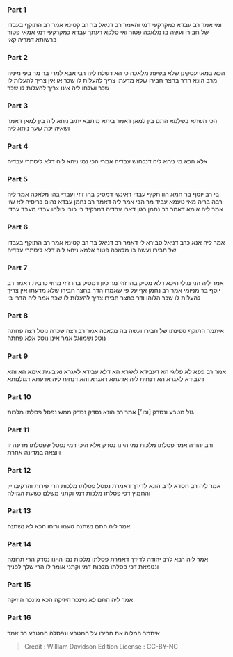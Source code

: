
### Part 1
ומי אמר רב עבדא כמקרקעי דמי והאמר רב דניאל בר רב קטינא אמר רב התוקף בעבדו של חבירו ועשה בו מלאכה פטור ואי סלקא דעתך עבדא כמקרקעי דמי אמאי פטור ברשותא דמריה קאי

### Part 2
הכא במאי עסקינן שלא בשעת מלאכה כי הא דשלח ליה רבי אבא למרי בר מר בעי מיניה מרב הונא הדר בחצר חבירו שלא מדעתו צריך להעלות לו שכר או אין צריך להעלות לו שכר ושלחו ליה אינו צריך להעלות לו שכר

### Part 3
הכי השתא בשלמא התם בין למאן דאמר ביתא מיתבא יתיב ניחא ליה בין למאן דאמר ושאיה יכת שער ניחא ליה

### Part 4
אלא הכא מי ניחא ליה דנכחוש עבדיה אמרי הכי נמי ניחא ליה דלא ליסתרי עבדיה

### Part 5
בי רב יוסף בר חמא הוו תקיף עבדי דאינשי דמסיק בהו זוזי ועבדי בהו מלאכה אמר ליה רבה בריה מאי טעמא עביד מר הכי אמר ליה דאמר רב נחמן עבדא נהום כריסיה לא שוי אמר ליה אימא דאמר רב נחמן כגון דארו עבדיה דמרקיד בי כובי כולהו עבדי מעבד עבדי

### Part 6
אמר ליה אנא כרב דניאל סבירא לי דאמר רב דניאל בר רב קטינא אמר רב התוקף בעבדו של חבירו ועשה בו מלאכה פטור אלמא ניחא ליה דלא ליסתרי עבדיה

### Part 7
אמר ליה הני מילי היכא דלא מסיק בהו זוזי מר כיון דמסיק בהו זוזי מחזי כרבית דאמר רב יוסף בר מניומי אמר רב נחמן אף על פי שאמרו הדר בחצר חבירו שלא מדעתו אין צריך להעלות לו שכר הלוהו ודר בחצר חבירו צריך להעלות לו שכר אמר ליה הדרי בי

### Part 8
איתמר התוקף ספינתו של חבירו ועשה בה מלאכה אמר רב רצה שכרה נוטל רצה פחתה נוטל ושמואל אמר אינו נוטל אלא פחתה

### Part 9
אמר רב פפא לא פליגי הא דעבידא לאגרא הא דלא עבידא לאגרא ואיבעית אימא הא והא דעבידא לאגרא הא דנחית ליה אדעתא דאגרא והא דנחית ליה אדעתא דגזלנותא

### Part 10
גזל מטבע ונסדק [וכו׳] אמר רב הונא נסדק נסדק ממש נפסל פסלתו מלכות

### Part 11
ורב יהודה אמר פסלתו מלכות נמי היינו נסדק אלא היכי דמי נפסל שפסלתו מדינה זו ויוצאה במדינה אחרת

### Part 12
אמר ליה רב חסדא לרב הונא לדידך דאמרת נפסל פסלתו מלכות הרי פירות והרקיבו יין והחמיץ דכי פסלתו מלכות דמי וקתני משלם כשעת הגזילה

### Part 13
אמר ליה התם נשתנה טעמו וריחו הכא לא נשתנה

### Part 14
אמר ליה רבא לרב יהודה לדידך דאמרת פסלתו מלכות נמי היינו נסדק הרי תרומה ונטמאת דכי פסלתו מלכות דמי וקתני אומר לו הרי שלך לפניך

### Part 15
אמר ליה התם לא מינכר היזיקה הכא מינכר היזיקה

### Part 16
איתמר המלוה את חבירו על המטבע ונפסלה המטבע רב אמר

>Credit : William Davidson Edition
>License : CC-BY-NC